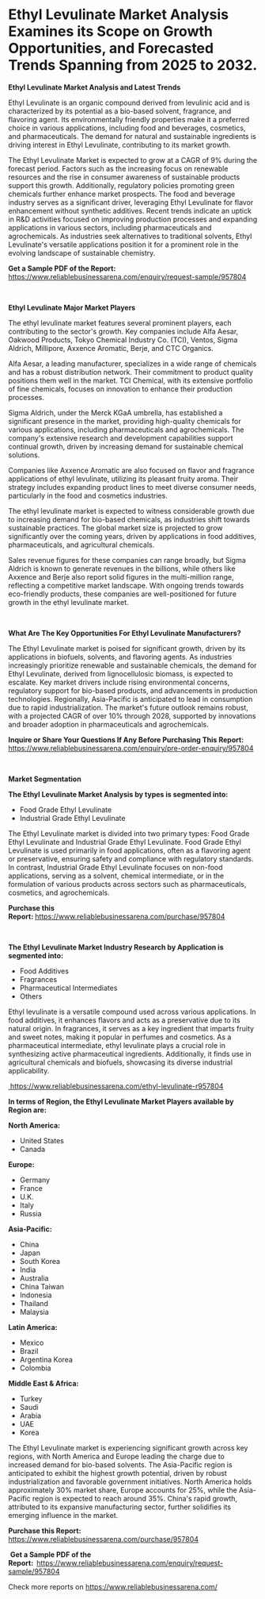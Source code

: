 <p><h1>Ethyl Levulinate Market Analysis Examines its Scope on Growth Opportunities, and Forecasted Trends Spanning from 2025 to 2032.</h1></p><p><strong>Ethyl Levulinate Market Analysis and Latest Trends</strong></p>
<p><p>Ethyl Levulinate is an organic compound derived from levulinic acid and is characterized by its potential as a bio-based solvent, fragrance, and flavoring agent. Its environmentally friendly properties make it a preferred choice in various applications, including food and beverages, cosmetics, and pharmaceuticals. The demand for natural and sustainable ingredients is driving interest in Ethyl Levulinate, contributing to its market growth.</p><p>The Ethyl Levulinate Market is expected to grow at a CAGR of 9% during the forecast period. Factors such as the increasing focus on renewable resources and the rise in consumer awareness of sustainable products support this growth. Additionally, regulatory policies promoting green chemicals further enhance market prospects. The food and beverage industry serves as a significant driver, leveraging Ethyl Levulinate for flavor enhancement without synthetic additives. Recent trends indicate an uptick in R&D activities focused on improving production processes and expanding applications in various sectors, including pharmaceuticals and agrochemicals. As industries seek alternatives to traditional solvents, Ethyl Levulinate's versatile applications position it for a prominent role in the evolving landscape of sustainable chemistry.</p></p>
<p><strong>Get a Sample PDF of the Report:&nbsp;</strong> <a href="https://www.reliablebusinessarena.com/enquiry/request-sample/957804?utm_campaign=3017&utm_medium=2&utm_source=Github&utm_content=ia&utm_term=02042025&utm_id=ethyl-levulinate">https://www.reliablebusinessarena.com/enquiry/request-sample/957804</a></p>
<p>&nbsp;</p>
<p><strong>Ethyl Levulinate Major Market Players</strong></p>
<p><p>The ethyl levulinate market features several prominent players, each contributing to the sector's growth. Key companies include Alfa Aesar, Oakwood Products, Tokyo Chemical Industry Co. (TCI), Ventos, Sigma Aldrich, Millipore, Axxence Aromatic, Berje, and CTC Organics.</p><p>Alfa Aesar, a leading manufacturer, specializes in a wide range of chemicals and has a robust distribution network. Their commitment to product quality positions them well in the market. TCI Chemical, with its extensive portfolio of fine chemicals, focuses on innovation to enhance their production processes.</p><p>Sigma Aldrich, under the Merck KGaA umbrella, has established a significant presence in the market, providing high-quality chemicals for various applications, including pharmaceuticals and agrochemicals. The company's extensive research and development capabilities support continual growth, driven by increasing demand for sustainable chemical solutions.</p><p>Companies like Axxence Aromatic are also focused on flavor and fragrance applications of ethyl levulinate, utilizing its pleasant fruity aroma. Their strategy includes expanding product lines to meet diverse consumer needs, particularly in the food and cosmetics industries.</p><p>The ethyl levulinate market is expected to witness considerable growth due to increasing demand for bio-based chemicals, as industries shift towards sustainable practices. The global market size is projected to grow significantly over the coming years, driven by applications in food additives, pharmaceuticals, and agricultural chemicals.</p><p>Sales revenue figures for these companies can range broadly, but Sigma Aldrich is known to generate revenues in the billions, while others like Axxence and Berje also report solid figures in the multi-million range, reflecting a competitive market landscape. With ongoing trends towards eco-friendly products, these companies are well-positioned for future growth in the ethyl levulinate market.</p></p>
<p>&nbsp;</p>
<p><strong>What Are The Key Opportunities For Ethyl Levulinate Manufacturers?</strong></p>
<p><p>The Ethyl Levulinate market is poised for significant growth, driven by its applications in biofuels, solvents, and flavoring agents. As industries increasingly prioritize renewable and sustainable chemicals, the demand for Ethyl Levulinate, derived from lignocellulosic biomass, is expected to escalate. Key market drivers include rising environmental concerns, regulatory support for bio-based products, and advancements in production technologies. Regionally, Asia-Pacific is anticipated to lead in consumption due to rapid industrialization. The market's future outlook remains robust, with a projected CAGR of over 10% through 2028, supported by innovations and broader adoption in pharmaceuticals and agrochemicals.</p></p>
<p><strong>Inquire or Share Your Questions If Any Before Purchasing This Report:</strong> <a href="https://www.reliablebusinessarena.com/enquiry/pre-order-enquiry/957804?utm_campaign=3017&utm_medium=2&utm_source=Github&utm_content=ia&utm_term=02042025&utm_id=ethyl-levulinate">https://www.reliablebusinessarena.com/enquiry/pre-order-enquiry/957804</a></p>
<p>&nbsp;</p>
<p><strong>Market Segmentation</strong></p>
<p><strong>The Ethyl Levulinate Market Analysis by types is segmented into:</strong></p>
<p><ul><li>Food Grade Ethyl Levulinate</li><li>Industrial Grade Ethyl Levulinate</li></ul></p>
<p><p>The Ethyl Levulinate market is divided into two primary types: Food Grade Ethyl Levulinate and Industrial Grade Ethyl Levulinate. Food Grade Ethyl Levulinate is used primarily in food applications, often as a flavoring agent or preservative, ensuring safety and compliance with regulatory standards. In contrast, Industrial Grade Ethyl Levulinate focuses on non-food applications, serving as a solvent, chemical intermediate, or in the formulation of various products across sectors such as pharmaceuticals, cosmetics, and agrochemicals.</p></p>
<p><strong>Purchase this Report:&nbsp;</strong><a href="https://www.reliablebusinessarena.com/purchase/957804?utm_campaign=3017&utm_medium=2&utm_source=Github&utm_content=ia&utm_term=02042025&utm_id=ethyl-levulinate">https://www.reliablebusinessarena.com/purchase/957804</a></p>
<p>&nbsp;</p>
<p><strong>The Ethyl Levulinate Market Industry Research by Application is segmented into:</strong></p>
<p><ul><li>Food Additives</li><li>Fragrances</li><li>Pharmaceutical Intermediates</li><li>Others</li></ul></p>
<p><p>Ethyl levulinate is a versatile compound used across various applications. In food additives, it enhances flavors and acts as a preservative due to its natural origin. In fragrances, it serves as a key ingredient that imparts fruity and sweet notes, making it popular in perfumes and cosmetics. As a pharmaceutical intermediate, ethyl levulinate plays a crucial role in synthesizing active pharmaceutical ingredients. Additionally, it finds use in agricultural chemicals and biofuels, showcasing its diverse industrial applicability.</p></p>
<p><a href="https://www.reliablebusinessarena.com/ethyl-levulinate-r957804?utm_campaign=3017&utm_medium=2&utm_source=Github&utm_content=ia&utm_term=02042025&utm_id=ethyl-levulinate">&nbsp;https://www.reliablebusinessarena.com/ethyl-levulinate-r957804</a></p>
<p><strong>In terms of Region, the Ethyl Levulinate Market Players available by Region are:</strong></p>
<p>
    <p> <strong> North America: </strong>
        <ul>
            <li>United States</li>
            <li>Canada</li>
        </ul>
        </p> 
    <p> <strong> Europe: </strong>
        <ul>
            <li>Germany</li>
            <li>France</li>
            <li>U.K.</li>
            <li>Italy</li>
            <li>Russia</li>
        </ul>
        </p> 
    <p> <strong> Asia-Pacific: </strong>
        <ul>
            <li>China</li>
            <li>Japan</li>
            <li>South Korea</li>
            <li>India</li>
            <li>Australia</li>
            <li>China Taiwan</li>
            <li>Indonesia</li>
            <li>Thailand</li>
            <li>Malaysia</li>
        </ul>
        </p> 
    <p> <strong> Latin America: </strong>
        <ul>
            <li>Mexico</li>
            <li>Brazil</li>
            <li>Argentina Korea</li>
            <li>Colombia</li>
        </ul>
        </p> 
    <p> <strong> Middle East & Africa: </strong>
        <ul>
            <li>Turkey</li>
            <li>Saudi</li>
            <li>Arabia</li>
            <li>UAE</li>
            <li>Korea</li>
        </ul>
    </p>
    </p>
<p><p>The Ethyl Levulinate market is experiencing significant growth across key regions, with North America and Europe leading the charge due to increased demand for bio-based solvents. The Asia-Pacific region is anticipated to exhibit the highest growth potential, driven by robust industrialization and favorable government initiatives. North America holds approximately 30% market share, Europe accounts for 25%, while the Asia-Pacific region is expected to reach around 35%. China's rapid growth, attributed to its expansive manufacturing sector, further solidifies its emerging influence in the market.</p></p>
<p><strong>Purchase this Report: </strong><a href="https://www.reliablebusinessarena.com/purchase/957804?utm_campaign=3017&utm_medium=2&utm_source=Github&utm_content=ia&utm_term=02042025&utm_id=ethyl-levulinate">https://www.reliablebusinessarena.com/purchase/957804</a></p>
<p>&nbsp;<strong>Get a Sample PDF of the Report:&nbsp;&nbsp;</strong><a href="https://www.reliablebusinessarena.com/enquiry/request-sample/957804?utm_campaign=3017&utm_medium=2&utm_source=Github&utm_content=ia&utm_term=02042025&utm_id=ethyl-levulinate">https://www.reliablebusinessarena.com/enquiry/request-sample/957804</a></p>
<p><strong></strong></p>
<p>Check more reports on <a href="https://www.reliablebusinessarena.com/?utm_campaign=3017&utm_medium=2&utm_source=Github&utm_content=ia&utm_term=02042025&utm_id=ethyl-levulinate">https://www.reliablebusinessarena.com/</a></p>